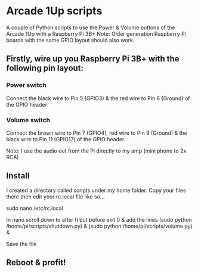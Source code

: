 # Arcade 1Up scripts

A couple of Python scripts to use the Power &amp; Volume buttons of the Arcade 1Up with a Raspberry Pi 3B+
Note: Older generation Raspberry Pi boards with the same GPIO layout should also work.

## Firstly, wire up you Raspberry Pi 3B+ with the following pin layout:

### Power switch
Connect the black wire to Pin 5 (GPIO3) & the red wire to Pin 6 (Ground) of the GPIO header

### Volume switch
Connect the brown wire to Pin 7 (GPIO4), red wire to Pin 9 (Ground) & the black wire to Pin 11 (GPIO17) of the GPIO header.

Note: I use the audio out from the Pi directly to my amp (mini phone to 2x RCA)

## Install
I created a directory called scripts under my home folder.
Copy your files there then edit your rc.local file like so...

sudo nano /etc/rc.local

In nano scroll down to after fi but before exit 0 & add the lines
(sudo python /home/pi/scripts/shutdown.py) &
(sudo python /home/pi/scripts/volume.py) &

Save the file

## Reboot & profit!

